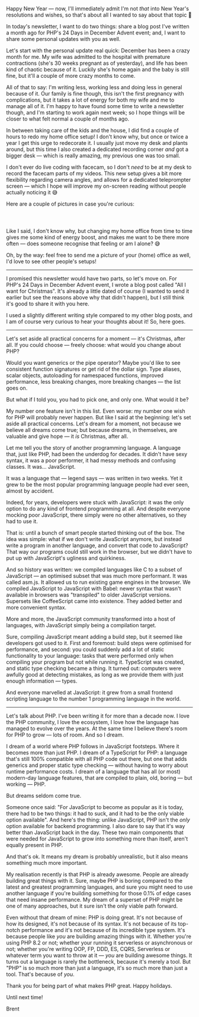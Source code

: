 Happy New Year — now, I'll immediately admit I'm not _that_ into New Year's resolutions and wishes, so that's about all I wanted to say about that topic 😬

In today's newsletter, I want to do two things: share a blog post I've written a month ago for PHP's 24 Days in December Advent event; and, I want to share some personal updates with you as well.

Let's start with the personal update real quick: December has been a crazy month for me. My wife was admitted to the hospital with premature contractions (she's 30 weeks pregnant as of yesterday), and life has been kind of chaotic because of it. Luckily she's home again and the baby is still fine, but it'll a couple of more crazy months to come. 

All of that to say: I'm writing less, working less and doing less in general because of it. Our family is fine though, this isn't the first pregnancy with complications, but it takes a lot of energy for both my wife and me to manage all of it. I'm happy to have found some time to write a newsletter though, and I'm starting to work again next week; so I hope things will be closer to what felt normal a couple of months ago.

In between taking care of the kids and the house, I did find a couple of hours to redo my home office setup! I don't know why, but once or twice a year I get this urge to redecorate it. I usually just move my desk and plants around, but this time I also created a dedicated recording corner _and_ got a bigger desk — which is really amazing, my previous one was too small.

I don't ever do live coding with facecam, so I don't _need_ to be at my desk to record the facecam parts of my videos. This new setup gives a bit more flexibility regarding camera angles, and allows for a dedicated teleprompter screen — which I hope will improve my on-screen reading without people actually noticing it 😅

Here are a couple of pictures in case you're curious:

<p>
<img src="https://user-images.githubusercontent.com/6905297/210375528-e8fae182-c83d-4afa-bcdf-f81b216ae763.jpeg"  alt=""/>
</p>

<p>
<img src="https://user-images.githubusercontent.com/6905297/210375531-c6be6c41-524f-4c37-83a4-d4e2d8f67a3f.jpeg"  alt=""/>
</p>

<p>
<img src="https://user-images.githubusercontent.com/6905297/210375533-2f6ec72e-b05c-4688-868a-31c6c10fd7c3.jpeg"  alt=""/>
</p>

Like I said, I don't know why, but changing my home office from time to time gives me some kind of energy boost, and makes me want to be there more often — does someone recognise that feeling or am I alone? 😅

Oh, by the way: feel free to send me a picture of your (home) office as well, I'd love to see other people's setups!

---

I promised this newsletter would have two parts, so let's move on. For PHP's 24 Days in December Advent event, I wrote a blog post called "All I want for Christmas". It's already a little dated of course (I wanted to send it earlier but see the reasons above why that didn't happen), but I still think it's good to share it with you here.

I used a slightly different writing style compared to my other blog posts, and I am of course very curious to hear your thoughts about it! So, here goes.

---

Let's set aside all practical concerns for a moment — it's Christmas, after all. If you could choose — freely choose: what would you change about PHP?

Would you want generics or the pipe operator? Maybe you'd like to see consistent function signatures or get rid of the dollar sign. Type aliases, scalar objects, autoloading for namespaced functions, improved performance, less breaking changes, more breaking changes — the list goes on.

But what if I told you, you had to pick one, and only one. What would it be?

My number one feature isn't in this list. Even worse: my number one wish for PHP will probably never happen. But like I said at the beginning: let's set aside all practical concerns. Let's dream for a moment, not because we believe all dreams come true; but because dreams, in themselves, are valuable and give hope — it _is_ Christmas, after all.

Let me tell you the story of another programming language. A language that, just like PHP, had been the underdog for decades. It didn't have sexy syntax, it was a poor performer, it had messy methods and confusing classes. It was… JavaScript.

It was a language that — legend says — was written in two weeks. Yet it grew to be the most popular programming language people had ever seen, almost by accident.

Indeed, for years, developers were stuck with JavaScript: it was the only option to do any kind of frontend programming at all. And despite everyone mocking poor JavaScript, there simply were no other alternatives, so they had to use it.

That is: until a bunch of smart people started thinking out of the box. The idea was simple: what if we don't write JavaScript anymore, but instead write a program in another language, and convert that code to JavaScript? That way our programs could still work in the browser, but we didn't have to put up with JavaScript's ugliness and quirkiness.

And so history was written: we compiled languages like C to a subset of JavaScript — an optimised subset that was much more performant. It was called asm.js. It allowed us to run existing game engines in the browser. We compiled JavaScript to JavaScript with Babel: newer syntax that wasn't available in browsers was "transpiled" to older JavaScript versions. Supersets like CoffeeScript came into existence. They added better and more convenient syntax.

More and more, the JavaScript community transformed into a host of languages, with JavaScript simply being a compilation target.

Sure, compiling JavaScript meant adding a build step, but it seemed like developers got used to it. First and foremost: build steps were optimised for performance, and second: you could suddenly add a lot of static functionality to your language: tasks that were performed only when compiling your program but not while running it. TypeScript was created, and static type checking became a thing. It turned out: computers were awfully good at detecting mistakes, as long as we provide them with just enough information — types.

And everyone marvelled at JavaScript: it grew from a small frontend scripting language to the number 1 programming language in the world.

---

Let's talk about PHP. I've been writing it for more than a decade now. I love the PHP community, I love the ecosystem, I love how the language has managed to evolve over the years. At the same time I believe there's room for PHP to grow — lots of room. And so I dream.

I dream of a world where PHP follows in JavaScript footsteps. Where it becomes more than just PHP. I dream of a TypeScript for PHP: a language that's still 100% compatible with all PHP code out there, but one that adds generics and proper static type checking — without having to worry about runtime performance costs. I dream of a language that has all (or most) modern-day language features, that are compiled to plain, old, boring — but working — PHP.

But dreams seldom come true.

Someone once said: "For JavaScript to become as popular as it is today, there had to be two things: it had to suck, and it had to be the only viable option available". And here's the thing: unlike JavaScript, PHP isn't the _only_ option available for backend programming. I also dare to say that it's way better than JavaScript back in the day. These two main components that were needed for JavaScript to grow into something more than itself, aren't equally present in PHP.

And that's ok. It means my dream is probably unrealistic, but it also means something much more important.

My realisation recently is that PHP is already awesome. People are already building great things with it. Sure, maybe PHP is boring compared to the latest and greatest programming languages, and sure you might need to use another language if you're building something for those 0.1% of edge cases that need insane performance. My dream of a superset of PHP might be one of many approaches, but it sure isn't the only viable path forward.

Even without that dream of mine: PHP is doing great. It's not because of how its designed, it's not because of its syntax. It's not because of its top-notch performance and it's not because of its incredible type system. It's because people like _you_ are building amazing things with it. Whether you're using PHP 8.2 or not; whether your running it serverless or asynchronous or not; whether you're writing OOP, FP, DDD, ES, CQRS, Serverless or whatever term you want to throw at it — _you_ are building awesome things. It turns out a language is rarely the bottleneck, because it's merely a tool. But "PHP" is so much more than just a language, it's so much more than just a tool. That's because of _you_.

Thank you for being part of what makes PHP great. Happy holidays.

Until next time!

Brent